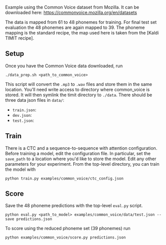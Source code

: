 Example using the Common Voice dataset from Mozilla. It can be downloaded here: https://commonvoice.mozilla.org/en/datasets

The data is mapped from 61 to 48 phonemes for training. For final test set
evaluation the 48 phonemes are again mapped to 39. The phoneme mapping is the
standard recipe, the map used here is taken from the [Kaldi TIMIT recipe].

## Setup

Once you have the Common Voice data downloaded, run

```
./data_prep.sh <path_to_common_voice>
```

This script will convert the `.mp3` to `.wav` files and store them in the same
location. You'll need write access to directory where common_voice is stored. It will
then symlink the timit directory to `./data`. There should be three data json
files in `data/`:

- `train.json`: 
- `dev.json`: 
- `test.json`: 

## Train 

There is a CTC and a sequence-to-sequence with attention configuration. Before
training a model, edit the configuration file. In particular, set the
`save_path` to a location where you'd like to store the model. Edit any other
parameters for your experiment. From the top-level directory, you can train the
model with

``` 
python train.py examples/common_voice/ctc_config.json
```

## Score

Save the 48 phoneme predictions with the top-level `eval.py` script.

```
python eval.py <path_to_model> examples/common_voice/data/test.json --save predictions.json
```

To score using the reduced phoneme set (39 phonemes) run 

```
python examples/common_voice/score.py predictions.json 
```

